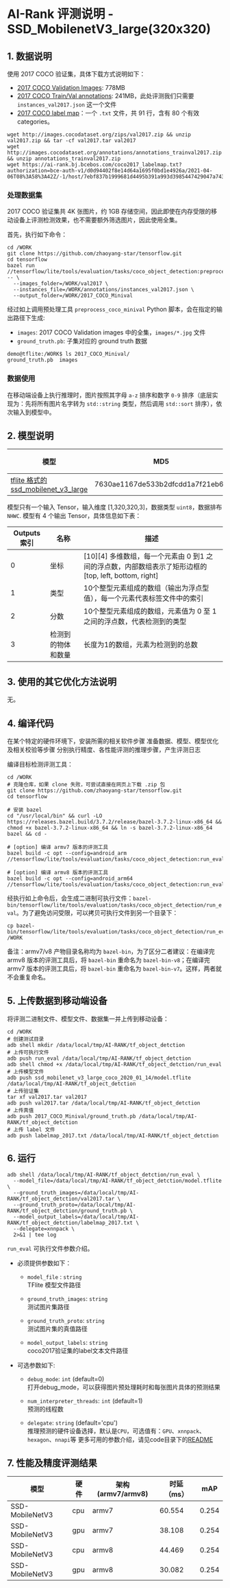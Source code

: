 # AI-Rank 评测说明 - SSD_MobilenetV3_large(320x320)

## 1. 数据说明
使用 2017 COCO 验证集，具体下载方式说明如下：
* [2017 COCO Validation Images](http://images.cocodataset.org/zips/val2017.zip): 778MB
* [2017 COCO Train/Val annotations](http://images.cocodataset.org/annotations/annotations_trainval2017.zip): 241MB，此处评测我们只需要 `instances_val2017.json` 这一个文件
* [2017 COCO label map](https://ai-rank.bj.bcebos.com/coco2017_labelmap.txt?authorization=bce-auth-v1/d0d94402f8e14d64a1695f0bd1e4926a/2021-04-06T08%3A58%3A42Z/-1/host/7ebf837b1999681d4495b391a993d3985447429047a7434cb5bb2564817fccbd)：一个 `.txt` 文件，共 91 行，含有 80 个有效 categories。

```
wget http://images.cocodataset.org/zips/val2017.zip && unzip val2017.zip && tar -cf val2017.tar val2017
wget http://images.cocodataset.org/annotations/annotations_trainval2017.zip && unzip annotations_trainval2017.zip
wget https://ai-rank.bj.bcebos.com/coco2017_labelmap.txt?authorization=bce-auth-v1/d0d94402f8e14d64a1695f0bd1e4926a/2021-04-06T08%3A58%3A42Z/-1/host/7ebf837b1999681d4495b391a993d3985447429047a7434cb5bb2564817fccbd
```

### 处理数据集
2017 COCO 验证集共 4K 张图片，约 1GB 存储空间，因此即使在内存受限的移动设备上评测检测效果，也不需要额外筛选图片，因此使用全集。

首先，执行如下命令：
```
cd /WORK
git clone https://github.com/zhaoyang-star/tensorflow.git
cd tensorflow
bazel run //tensorflow/lite/tools/evaluation/tasks/coco_object_detection:preprocess_coco_minival -- \
  --images_folder=/WORK/val2017 \
  --instances_file=/WORK/annotations/instances_val2017.json \
  --output_folder=/WORK/2017_COCO_Minival
```

经过如上调用预处理工具 `preprocess_coco_minival` Python 脚本，会在指定的输出路径下生成:
* `images`: 2017 COCO Validation images 中的全集，`images/*.jpg` 文件
* `ground_truth.pb`: 子集对应的 ground truth 数据
```
demo@tflite:/WORK$ ls 2017_COCO_Minival/
ground_truth.pb  images
```

### 数据使用
在移动端设备上执行推理时，图片按照其字母 `a-z` 排序和数字 `0-9` 排序（底层实现为：先将所有图片名字转为 `std::string` 类型，然后调用 `std::sort` 排序），依次输入到模型中。


## 2. 模型说明

模型 | MD5 | 备注
---|---|---
[tflite 格式的 ssd_mobilenet_v3_large](http://download.tensorflow.org/models/object_detection/ssd_mobilenet_v3_large_coco_2020_01_14.tar.gz) | 7630ae1167de533b2dfcdd1a7f21eb64 |

模型只有一个输入 Tensor，输入维度 [1,320,320,3]，数据类型 `uint8`，数据排布 `NHWC`.
模型有 4 个输出 Tensor，具体信息如下表：

Outputs 索引 | 名称 | 描述
---|---|---|
0 | 坐标 | [10][4] 多维数组，每一个元素由 0 到1 之间的浮点数，内部数组表示了矩形边框的 [top, left, bottom, right]
1 | 类型 | 10个整型元素组成的数组（输出为浮点型值），每一个元素代表标签文件中的索引
2 | 分数 | 10个整型元素组成的数组，元素值为 0 至 1 之间的浮点数，代表检测到的类型
3 | 检测到的物体和数量	 | 长度为1的数组，元素为检测到的总数


## 3. 使用的其它优化方法说明
无。


## 4. 编译代码
在某个特定的硬件环境下，安装所需的相关软件步骤
准备数据、模型、模型优化及相关校验等步骤
分别执行精度、各性能评测的推理步骤，产生评测日志

编译目标检测评测工具：
```
cd /WORK
# 克隆仓库，如果 clone 失败，可尝试直接在网页上下载 .zip 包
git clone https://github.com/zhaoyang-star/tensorflow.git
cd tensorflow

# 安装 bazel
cd "/usr/local/bin" && curl -LO https://releases.bazel.build/3.7.2/release/bazel-3.7.2-linux-x86_64 && chmod +x bazel-3.7.2-linux-x86_64 && ln -s bazel-3.7.2-linux-x86_64 bazel && cd -

# [option] 编译 armv7 版本的评测工具
bazel build -c opt --config=android_arm  //tensorflow/lite/tools/evaluation/tasks/coco_object_detection:run_eval

# [option] 编译 armv8 版本的评测工具
bazel build -c opt --config=android_arm64  //tensorflow/lite/tools/evaluation/tasks/coco_object_detection:run_eval
```
经执行如上命令后，会生成二进制可执行文件：`bazel-bin/tensorflow/lite/tools/evaluation/tasks/coco_object_detection/run_eval`。为了避免访问受限，可以拷贝可执行文件到另一个目录下：
```
cp bazel-bin/tensorflow/lite/tools/evaluation/tasks/coco_object_detection/run_eval /WORK
```
备注：armv7/v8 产物目录名称均为 `bazel-bin`，为了区分二者建议：在编译完 armv8 版本的评测工具后，将 `bazel-bin` 重命名为 `bazel-bin-v8`；在编译完 armv7 版本的评测工具后，将 `bazel-bin` 重命名为 `bazel-bin-v7`。这样，两者就不会重复命名。

## 5. 上传数据到移动端设备
将评测二进制文件、模型文件、数据集一并上传到移动设备：
```
cd /WORK
# 创建测试目录
adb shell mkdir /data/local/tmp/AI-RANK/tf_object_detction
# 上传可执行文件
adb push run_eval /data/local/tmp/AI-RANK/tf_object_detction
adb shell chmod +x /data/local/tmp/AI-RANK/tf_object_detction/run_eval
# 上传模型文件
adb push ssd_mobilenet_v3_large_coco_2020_01_14/model.tflite /data/local/tmp/AI-RANK/tf_object_detction
# 上传验证集
tar xf val2017.tar val2017
adb push val2017.tar /data/local/tmp/AI-RANK/tf_object_detction
# 上传真值
adb push 2017_COCO_Minival/ground_truth.pb /data/local/tmp/AI-RANK/tf_object_detction
# 上传 label 文件
adb push labelmap_2017.txt /data/local/tmp/AI-RANK/tf_object_detction
```


## 6. 运行
```
adb shell /data/local/tmp/AI-RANK/tf_object_detction/run_eval \
  --model_file=/data/local/tmp/AI-RANK/tf_object_detction/model.tflite \
  --ground_truth_images=/data/local/tmp/AI-RANK/tf_object_detction/val2017.tar \
  --ground_truth_proto=/data/local/tmp/AI-RANK/tf_object_detction/ground_truth.pb \
  --model_output_labels=/data/local/tmp/AI-RANK/tf_object_detction/labelmap_2017.txt \
  --delegate=xnnpack \
  2>&1 | tee log
```

`run_eval` 可执行文件参数介绍。
- 必须提供参数如下：
    *  `model_file` : `string` \
    TFlite 模型文件路径
    *  `ground_truth_images`: `string` \
    测试图片集路径

    *   `ground_truth_proto`: `string` \
    测试图片集的真值路径

    *   `model_output_labels`: `string` \
    coco2017验证集的label文本文件路径

- 可选参数如下:

    *   `debug_mode`: `int`  (default=0) \
    打开debug_mode，可以获得图片预处理耗时和每张图片具体的预测结果

    *   `num_interpreter_threads`: `int` (default=1) \
    预测的线程数

    *   `delegate`: `string` (default='cpu')\
    推理预测的硬件设备选择，默认是`CPU`，可选值有：`GPU`、`xnnpack`、`hexagon`、`nnapi`等
    更多可用的参数介绍，请见code目录下的[README](https://github.com/zhaoyang-star/tensorflow/blob/master/tensorflow/lite/tools/evaluation/tasks/imagenet_image_classification/README.md)

## 7. 性能及精度评测结果
| 模型  | 硬件 |架构(armv7/armv8) | 时延（ms） |  mAP    |
|------------------|--------------|--------------|--------------|------------|
| SSD-MobileNetV3  |     cpu      |     armv7    |    60.554    |    0.254   |
| SSD-MobileNetV3  |     gpu      |     armv7    |    38.108    |    0.254   |
| SSD-MobileNetV3  |     cpu      |     armv8    |    44.469    |    0.254   |
| SSD-MobileNetV3  |     gpu      |     armv8    |    30.082    |    0.254   |
